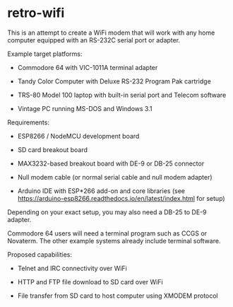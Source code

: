 # retro-wifi

This is an attempt to create a WiFi modem that will work with any home computer equipped with an RS-232C serial port or adapter.

Example target platforms:

* Commodore 64 with VIC-1011A terminal adapter

* Tandy Color Computer with Deluxe RS-232 Program Pak cartridge

* TRS-80 Model 100 laptop with built-in serial port and Telecom software

* Vintage PC running MS-DOS and Windows 3.1

Requirements:

* ESP8266 / NodeMCU development board

* SD card breakout board

* MAX3232-based breakout board with DE-9 or DB-25 connector

* Null modem cable (or normal serial cable and null modem adapter)

* Arduino IDE with ESP*266 add-on and core libraries (see https://arduino-esp8266.readthedocs.io/en/latest/index.html for setup)

Depending on your exact setup, you may also need a DB-25 to DE-9 adapter.

Commodore 64 users will need a terminal program such as CCGS or Novaterm. The other example systems already include terminal software.

Proposed capabilities:

* Telnet and IRC connectivity over WiFi

* HTTP and FTP file download to SD card over WiFi

* File transfer from SD card to host computer using XMODEM protocol

